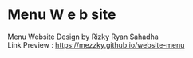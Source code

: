 # Menu W e b site
Menu Website Design by Rizky Ryan Sahadha <br>
Link Preview : https://mezzky.github.io/website-menu
